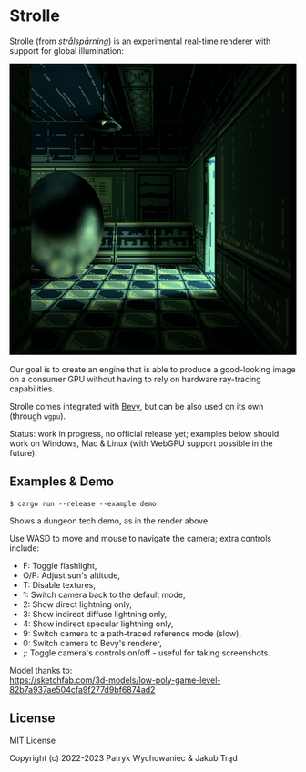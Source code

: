 # Strolle

Strolle (from _strålspårning_) is an experimental real-time renderer with
support for global illumination:

<p align="center">
  <img height="512" src="_readme/demo-v6.jpg" />
</p>

Our goal is to create an engine that is able to produce a good-looking image on
a consumer GPU without having to rely on hardware ray-tracing capabilities.

Strolle comes integrated with [Bevy](https://bevyengine.org/), but can be also
used on its own (through `wgpu`).

Status: work in progress, no official release yet; examples below should work on
Windows, Mac & Linux (with WebGPU support possible in the future).

## Examples & Demo

``` shell
$ cargo run --release --example demo
```

Shows a dungeon tech demo, as in the render above.

Use WASD to move and mouse to navigate the camera; extra controls include:

- F: Toggle flashlight,
- O/P: Adjust sun's altitude,
- T: Disable textures,
- 1: Switch camera back to the default mode,
- 2: Show direct lightning only,
- 3: Show indirect diffuse lightning only,
- 4: Show indirect specular lightning only,
- 9: Switch camera to a path-traced reference mode (slow),
- 0: Switch camera to Bevy's renderer,
- ;: Toggle camera's controls on/off - useful for taking screenshots.

Model thanks to:    
https://sketchfab.com/3d-models/low-poly-game-level-82b7a937ae504cfa9f277d9bf6874ad2

## License

MIT License

Copyright (c) 2022-2023 Patryk Wychowaniec & Jakub Trąd
